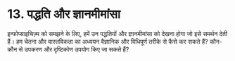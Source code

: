 # 13. पद्धति और ज्ञानमीमांसा

इन्फोप्साइचिज़्म को समझने के लिए, हमें उन पद्धतियों और ज्ञानमीमांसा को देखना होगा जो इसे समर्थन देती हैं। हम चेतना और वास्तविकता का अध्ययन वैज्ञानिक और विधिपूर्ण तरीके से कैसे कर सकते हैं? कौन-कौन से उपकरण और दृष्टिकोण उपयोग किए जा सकते हैं?

